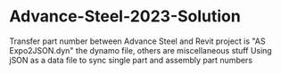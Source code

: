 # Advance-Steel-2023-Solution
Transfer part number between Advance Steel and Revit
project is "AS Expo2JSON.dyn" the dynamo file, others are miscellaneous stuff 
Using jSON as a data file to sync single part and assembly part numbers
